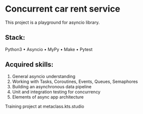 # Concurrent car rent service

This project is a playground for asyncio library.

## Stack:

Python3
• Asyncio
• MyPy
• Make
• Pytest

## Acquired skills: 
1. General asyncio understanding
2. Working with Tasks, Coroutines, Events, Queues, Semaphores
3. Building an asynchronous data pipeline
4. Unit and integration testing for concurrency
5. Elements of async app architecture



Training project at metaclass.kts.studio

